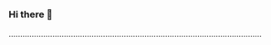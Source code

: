 ### Hi there 👋

..............................................................................................................